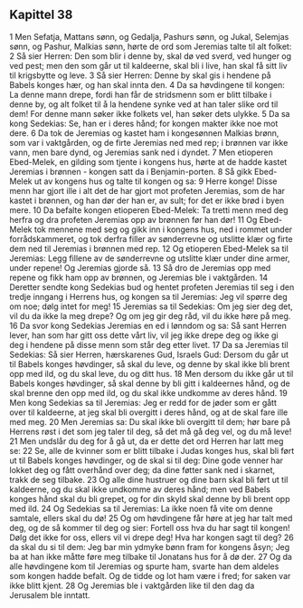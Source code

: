 ## Kapittel 38

1 Men Sefatja, Mattans sønn, og Gedalja, Pashurs sønn, og Jukal, Selemjas sønn, og Pashur, Malkias sønn, hørte de ord som Jeremias talte til alt folket:
2 Så sier Herren: Den som blir i denne by, skal dø ved sverd, ved hunger og ved pest; men den som går ut til kaldeerne, skal bli i live, han skal få sitt liv til krigsbytte og leve.
3 Så sier Herren: Denne by skal gis i hendene på Babels konges hær, og han skal innta den.
4 Da sa høvdingene til kongen: La denne mann drepe, fordi han får de stridsmenn som er blitt tilbake i denne by, og alt folket til å la hendene synke ved at han taler slike ord til dem! For denne mann søker ikke folkets vel, han søker dets ulykke.
5 Da sa kong Sedekias: Se, han er i deres hånd; for kongen makter ikke noe mot dere.
6 Da tok de Jeremias og kastet ham i kongesønnen Malkias brønn, som var i vaktgården, og de firte Jeremias ned med rep; i brønnen var ikke vann, men bare dynd, og Jeremias sank ned i dyndet.
7 Men etioperen Ebed-Melek, en gilding som tjente i kongens hus, hørte at de hadde kastet Jeremias i brønnen - kongen satt da i Benjamin-porten.
8 Så gikk Ebed-Melek ut av kongens hus og talte til kongen og sa:
9 Herre konge! Disse menn har gjort ille i alt det de har gjort mot profeten Jeremias, som de har kastet i brønnen, og han dør der han er, av sult; for det er ikke brød i byen mere.
10 Da befalte kongen etioperen Ebed-Melek: Ta tretti menn med deg herfra og dra profeten Jeremias opp av brønnen før han dør!
11 Og Ebed-Melek tok mennene med seg og gikk inn i kongens hus, ned i rommet under forrådskammeret, og tok derfra filler av sønderrevne og utslitte klær og firte dem ned til Jeremias i brønnen med rep.
12 Og etioperen Ebed-Melek sa til Jeremias: Legg fillene av de sønderrevne og utslitte klær under dine armer, under repene! Og Jeremias gjorde så.
13 Så dro de Jeremias opp med repene og fikk ham opp av brønnen, og Jeremias ble i vaktgården.
14 Deretter sendte kong Sedekias bud og hentet profeten Jeremias til seg i den tredje inngang i Herrens hus, og kongen sa til Jeremias: Jeg vil spørre deg om noe; dølg intet for meg!
15 Jeremias sa til Sedekias: Om jeg sier deg det, vil du da ikke la meg drepe? Og om jeg gir deg råd, vil du ikke høre på meg.
16 Da svor kong Sedekias Jeremias en ed i lønndom og sa: Så sant Herren lever, han som har gitt oss dette vårt liv, vil jeg ikke drepe deg og ikke gi deg i hendene på disse menn som står deg etter livet.
17 Da sa Jeremias til Sedekias: Så sier Herren, hærskarenes Gud, Israels Gud: Dersom du går ut til Babels konges høvdinger, så skal du leve, og denne by skal ikke bli brent opp med ild, og du skal leve, du og ditt hus.
18 Men dersom du ikke går ut til Babels konges høvdinger, så skal denne by bli gitt i kaldeernes hånd, og de skal brenne den opp med ild, og du skal ikke undkomme av deres hånd.
19 Men kong Sedekias sa til Jeremias: Jeg er redd for de jøder som er gått over til kaldeerne, at jeg skal bli overgitt i deres hånd, og at de skal fare ille med meg.
20 Men Jeremias sa: Du skal ikke bli overgitt til dem; hør bare på Herrens røst i det som jeg taler til deg, så det må gå deg vel, og du må leve!
21 Men undslår du deg for å gå ut, da er dette det ord Herren har latt meg se:
22 Se, alle de kvinner som er blitt tilbake i Judas konges hus, skal bli ført ut til Babels konges høvdinger, og de skal si til deg: Dine gode venner har lokket deg og fått overhånd over deg; da dine føtter sank ned i skarnet, trakk de seg tilbake.
23 Og alle dine hustruer og dine barn skal bli ført ut til kaldeerne, og du skal ikke undkomme av deres hånd; men ved Babels konges hånd skal du bli grepet, og for din skyld skal denne by bli brent opp med ild.
24 Og Sedekias sa til Jeremias: La ikke noen få vite om denne samtale, ellers skal du dø!
25 Og om høvdingene får høre at jeg har talt med deg, og de så kommer til deg og sier: Fortell oss hva du har sagt til kongen! Dølg det ikke for oss, ellers vil vi drepe deg! Hva har kongen sagt til deg?
26 da skal du si til dem: Jeg bar min ydmyke bønn fram for kongens åsyn; Jeg ba at han ikke måtte føre meg tilbake til Jonatans hus for å dø der.
27 Og da alle høvdingene kom til Jeremias og spurte ham, svarte han dem aldeles som kongen hadde befalt. Og de tidde og lot ham være i fred; for saken var ikke blitt kjent.
28 Og Jeremias ble i vaktgården like til den dag da Jerusalem ble inntatt.
